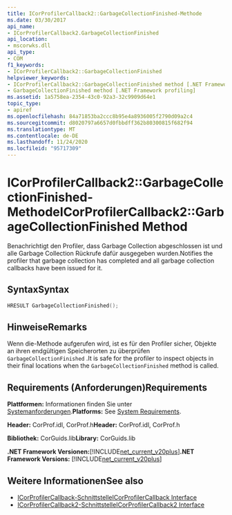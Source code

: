 ```yaml
---
title: ICorProfilerCallback2::GarbageCollectionFinished-Methode
ms.date: 03/30/2017
api_name:
- ICorProfilerCallback2.GarbageCollectionFinished
api_location:
- mscorwks.dll
api_type:
- COM
f1_keywords:
- ICorProfilerCallback2::GarbageCollectionFinished
helpviewer_keywords:
- ICorProfilerCallback2::GarbageCollectionFinished method [.NET Framework profiling]
- GarbageCollectionFinished method [.NET Framework profiling]
ms.assetid: 1a5758ea-2354-43c0-92a3-32c9909d64e1
topic_type:
- apiref
ms.openlocfilehash: 84a71853ba2ccc8b95e4a8936005f2790d09a2c4
ms.sourcegitcommit: d8020797a6657d0fbbdff362b80300815f682f94
ms.translationtype: MT
ms.contentlocale: de-DE
ms.lasthandoff: 11/24/2020
ms.locfileid: "95717309"
---
```

# <a name="icorprofilercallback2garbagecollectionfinished-method"></a><span data-ttu-id="46eda-102">ICorProfilerCallback2::GarbageCollectionFinished-Methode</span><span class="sxs-lookup"><span data-stu-id="46eda-102">ICorProfilerCallback2::GarbageCollectionFinished Method</span></span>

<span data-ttu-id="46eda-103">Benachrichtigt den Profiler, dass Garbage Collection abgeschlossen ist und alle Garbage Collection Rückrufe dafür ausgegeben wurden.</span><span class="sxs-lookup"><span data-stu-id="46eda-103">Notifies the profiler that garbage collection has completed and all garbage collection callbacks have been issued for it.</span></span>  
  
## <a name="syntax"></a><span data-ttu-id="46eda-104">Syntax</span><span class="sxs-lookup"><span data-stu-id="46eda-104">Syntax</span></span>  
  
```cpp  
HRESULT GarbageCollectionFinished();  
```  
  
## <a name="remarks"></a><span data-ttu-id="46eda-105">Hinweise</span><span class="sxs-lookup"><span data-stu-id="46eda-105">Remarks</span></span>  

 <span data-ttu-id="46eda-106">Wenn die-Methode aufgerufen wird, ist es für den Profiler sicher, Objekte an ihren endgültigen Speicherorten zu überprüfen `GarbageCollectionFinished` .</span><span class="sxs-lookup"><span data-stu-id="46eda-106">It is safe for the profiler to inspect objects in their final locations when the `GarbageCollectionFinished` method is called.</span></span>  
  
## <a name="requirements"></a><span data-ttu-id="46eda-107">Requirements (Anforderungen)</span><span class="sxs-lookup"><span data-stu-id="46eda-107">Requirements</span></span>  

 <span data-ttu-id="46eda-108">**Plattformen:** Informationen finden Sie unter [Systemanforderungen](../../get-started/system-requirements.md).</span><span class="sxs-lookup"><span data-stu-id="46eda-108">**Platforms:** See [System Requirements](../../get-started/system-requirements.md).</span></span>  
  
 <span data-ttu-id="46eda-109">**Header:** CorProf.idl, CorProf.h</span><span class="sxs-lookup"><span data-stu-id="46eda-109">**Header:** CorProf.idl, CorProf.h</span></span>  
  
 <span data-ttu-id="46eda-110">**Bibliothek:** CorGuids.lib</span><span class="sxs-lookup"><span data-stu-id="46eda-110">**Library:** CorGuids.lib</span></span>  
  
 <span data-ttu-id="46eda-111">**.NET Framework Versionen:**[!INCLUDE[net_current_v20plus](../../../../includes/net-current-v20plus-md.md)]</span><span class="sxs-lookup"><span data-stu-id="46eda-111">**.NET Framework Versions:** [!INCLUDE[net_current_v20plus](../../../../includes/net-current-v20plus-md.md)]</span></span>  
  
## <a name="see-also"></a><span data-ttu-id="46eda-112">Weitere Informationen</span><span class="sxs-lookup"><span data-stu-id="46eda-112">See also</span></span>

- [<span data-ttu-id="46eda-113">ICorProfilerCallback-Schnittstelle</span><span class="sxs-lookup"><span data-stu-id="46eda-113">ICorProfilerCallback Interface</span></span>](icorprofilercallback-interface.md)
- [<span data-ttu-id="46eda-114">ICorProfilerCallback2-Schnittstelle</span><span class="sxs-lookup"><span data-stu-id="46eda-114">ICorProfilerCallback2 Interface</span></span>](icorprofilercallback2-interface.md)
